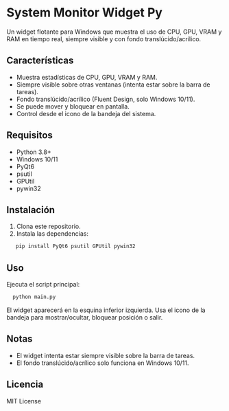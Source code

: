 # System Monitor Widget Py

Un widget flotante para Windows que muestra el uso de CPU, GPU, VRAM y RAM en tiempo real, siempre visible y con fondo translúcido/acrílico.

## Características

- Muestra estadísticas de CPU, GPU, VRAM y RAM.
- Siempre visible sobre otras ventanas (intenta estar sobre la barra de tareas).
- Fondo translúcido/acrílico (Fluent Design, solo Windows 10/11).
- Se puede mover y bloquear en pantalla.
- Control desde el icono de la bandeja del sistema.

## Requisitos

- Python 3.8+
- Windows 10/11
- PyQt6
- psutil
- GPUtil
- pywin32

## Instalación

1. Clona este repositorio.
2. Instala las dependencias:

```bash
   pip install PyQt6 psutil GPUtil pywin32
```
   
## Uso

Ejecuta el script principal:
    
```bash
  python main.py
```

El widget aparecerá en la esquina inferior izquierda. Usa el icono de la bandeja para mostrar/ocultar, bloquear posición o salir.

## Notas

- El widget intenta estar siempre visible sobre la barra de tareas.
- El fondo translúcido/acrílico solo funciona en Windows 10/11.

## Licencia
MIT License
    